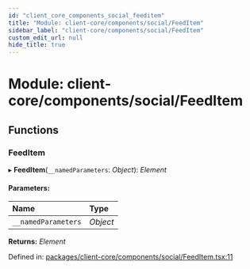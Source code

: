 ```yaml
---
id: "client_core_components_social_feeditem"
title: "Module: client-core/components/social/FeedItem"
sidebar_label: "client-core/components/social/FeedItem"
custom_edit_url: null
hide_title: true
---
```


# Module: client-core/components/social/FeedItem

## Functions

### FeedItem

▸ **FeedItem**(`__namedParameters`: *Object*): *Element*

#### Parameters:

Name | Type |
:------ | :------ |
`__namedParameters` | *Object* |

**Returns:** *Element*

Defined in: [packages/client-core/components/social/FeedItem.tsx:11](https://github.com/xr3ngine/xr3ngine/blob/9d253dc38/packages/client-core/components/social/FeedItem.tsx#L11)
